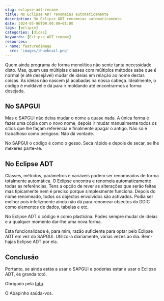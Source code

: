 ```yaml
---
slug: eclipse-adt-rename
title: No Eclipse ADT renomeias automaticamente
description: No Eclipse ADT renomeias automaticamente
date: 2024-05-06T09:00:00+01:00
tags: [eclipse]
categories: [dicas]
keywords: [Eclipse ADT rename]
resources:
- name: featuredImage
  src: 'images/thumbnail.png'
---
```


Quem ainda programa de forma monolítica não sente tanta necessidade disto. Mas, quem usa múltiplas classes com múltiplos métodos sabe que é normal (e até desejável) mudar de ideias em relação ao nome destas coisas. As ideias não nascem já acabadas na nossa cabeça.  Idealmente, o código é moldável e dá para ir moldando até encontrarmos a forma desejada.

<!--more-->

## No SAPGUI

Mas o SAPGUI não deixa mudar o nome a quase nada. A única forma é fazer uma cópia com o novo nome, depois ir mudar manualmente todos os sítios que lhe façam referência e finalmente apagar o antigo. Não só é trabalhoso como perigoso. Não dá vontade.

No SAPGUI o código é como o gesso. Seca rápido e depois de secar, se lhe mexeres parte-se.

## No Eclipse ADT

Classes, métodos, parâmetros e variáveis podem ser renomeados de forma totalmente automática. O Eclipse encontra e renomeia automaticamente todas as referências. Tens a opção de rever as alterações que serão feitas mas tipicamente nem é preciso porque simplesmente funciona. Depois do nome renomeado, todos os objectos envolvidos são activados. Podia ser melhor pois infelizmente ainda não dá para renomear objectos do DDIC como elementos de dados, tabelas e etc.

No Eclipse ADT o código é como plasticina. Podes sempre mudar de ideias e a qualquer momento dar-lhe uma nova forma.

Esta funcionalidade é, para mim, razão suficiente para optar pelo Eclipse ADT em vez do SAPGUI. Utilizo-a diariamente, várias vezes ao dia. Bem-hajas Eclipse ADT por ela.

## Conclusão

Portanto, se ainda estás a usar o SAPGUI e poderias estar a usar o Eclipse ADT, és granda totó.

Obrigado pela [foto][1].

O Abapinho saúda-vos.

[1]: <https://pngimg.com/image/48754>
